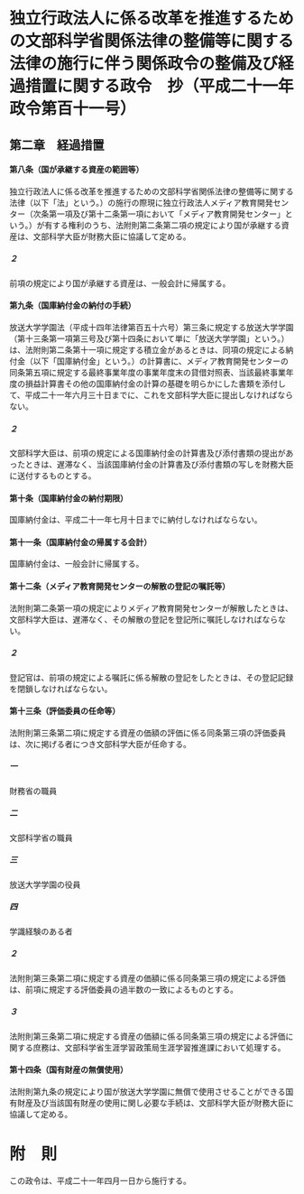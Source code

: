 # 独立行政法人に係る改革を推進するための文部科学省関係法律の整備等に関する法律の施行に伴う関係政令の整備及び経過措置に関する政令　抄（平成二十一年政令第百十一号）
## 第二章　経過措置
#### 第八条（国が承継する資産の範囲等）
独立行政法人に係る改革を推進するための文部科学省関係法律の整備等に関する法律（以下「法」という。）の施行の際現に独立行政法人メディア教育開発センター（次条第一項及び第十二条第一項において「メディア教育開発センター」という。）が有する権利のうち、法附則第二条第二項の規定により国が承継する資産は、文部科学大臣が財務大臣に協議して定める。
##### ２
前項の規定により国が承継する資産は、一般会計に帰属する。
#### 第九条（国庫納付金の納付の手続）
放送大学学園法（平成十四年法律第百五十六号）第三条に規定する放送大学学園（第十三条第一項第三号及び第十四条において単に「放送大学学園」という。）は、法附則第二条第十一項に規定する積立金があるときは、同項の規定による納付金（以下「国庫納付金」という。）の計算書に、メディア教育開発センターの同条第五項に規定する最終事業年度の事業年度末の貸借対照表、当該最終事業年度の損益計算書その他の国庫納付金の計算の基礎を明らかにした書類を添付して、平成二十一年六月三十日までに、これを文部科学大臣に提出しなければならない。
##### ２
文部科学大臣は、前項の規定による国庫納付金の計算書及び添付書類の提出があったときは、遅滞なく、当該国庫納付金の計算書及び添付書類の写しを財務大臣に送付するものとする。
#### 第十条（国庫納付金の納付期限）
国庫納付金は、平成二十一年七月十日までに納付しなければならない。
#### 第十一条（国庫納付金の帰属する会計）
国庫納付金は、一般会計に帰属する。
#### 第十二条（メディア教育開発センターの解散の登記の嘱託等）
法附則第二条第一項の規定によりメディア教育開発センターが解散したときは、文部科学大臣は、遅滞なく、その解散の登記を登記所に嘱託しなければならない。
##### ２
登記官は、前項の規定による嘱託に係る解散の登記をしたときは、その登記記録を閉鎖しなければならない。
#### 第十三条（評価委員の任命等）
法附則第三条第二項に規定する資産の価額の評価に係る同条第三項の評価委員は、次に掲げる者につき文部科学大臣が任命する。
##### 一
財務省の職員
##### 二
文部科学省の職員
##### 三
放送大学学園の役員
##### 四
学識経験のある者
##### ２
法附則第三条第二項に規定する資産の価額に係る同条第三項の規定による評価は、前項に規定する評価委員の過半数の一致によるものとする。
##### ３
法附則第三条第二項に規定する資産の価額に係る同条第三項の規定による評価に関する庶務は、文部科学省生涯学習政策局生涯学習推進課において処理する。
#### 第十四条（国有財産の無償使用）
法附則第九条の規定により国が放送大学学園に無償で使用させることができる国有財産及び当該国有財産の使用に関し必要な手続は、文部科学大臣が財務大臣に協議して定める。
# 附　則
この政令は、平成二十一年四月一日から施行する。
